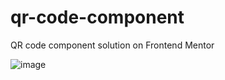# qr-code-component
QR code component solution on Frontend Mentor

![image](https://github.com/fly3st/qr-code-component/assets/43002364/bdac246e-e493-477d-8c1c-89839a217001)
